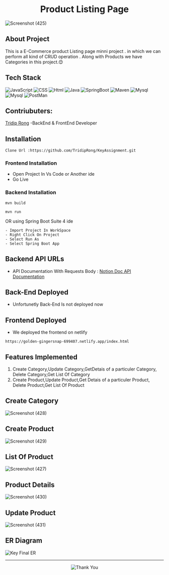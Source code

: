 # <h1 align="center"> Product Listing Page</h1>
![Screenshot (425)](https://github.com/TridipRong/KeyAssignment/assets/59462773/3e443102-d086-4c49-aadf-8ebf067f0fc7)

<h2>About Project</h2>
This is a E-Commerce product Listing page minni project . in which we can perform all kind of CRUD operation . Along with Products we have Categories in this project.😊

## Tech Stack
![JavaScript](https://img.shields.io/static/v1?label=&message=JavaScript&color=blue&logo=JavaScript&logoColor=FFFFFF)
![CSS](https://img.shields.io/static/v1?label=&message=CSS&color=red&logo=css3&logoColor=FFFFFF)
![Html](https://img.shields.io/static/v1?label=&message=HTML&color=blue&logo=Html5&logoColor=FFFFFF)
![Java](https://img.shields.io/static/v1?label=&message=Java&color=brown&logo=java8&logoColor=FFFFFF)
![SpringBoot](https://img.shields.io/static/v1?label=&message=SpringBoot&color=green&logo=springboot&logoColor=FFFFFF)
![Maven](https://img.shields.io/static/v1?label=&message=Maven&color=brown&logo=apachemaven&logoColor=FFFFFF)
![Mysql](https://img.shields.io/static/v1?label=&message=Mysql&color=lightblue&logo=mysql&logoColor=black)
![Mysql](https://img.shields.io/static/v1?label=&message=Hibernate&color=darkblue&logo=Hibernate&logoColor=FFFFFF)
![PostMan](https://img.shields.io/static/v1?label=&message=PostMan&color=orange&logo=postman&logoColor=FFFFFF)

<h2>Contriubuters:</h2>
<p><a href="https://github.com/TridipRong">Tridip Rong</a> -BackEnd  & FrontEnd Developer</p>

## Installation
```
Clone Url :https://github.com/TridipRong/KeyAssignment.git
```
### Frontend Installation
- Open Project In Vs Code or Another ide
- Go Live

### Backend Installation
```
mvn build
```
```
mvn run
```
OR using Spring Boot Suite 4 ide
```
- Import Project In WorkSpace
- Right Click On Project 
- Select Run As 
- Select Spring Boot App
```
## Backend API URLs
- API Documentation With Requests Body : [Notion Doc API Documentation](https://night-curtain-9c1.notion.site/Key-Software-AssignmentAPIs-292f07c770b94bffb46ea355d5690787?pvs=4)
## Back-End Deployed
- Unfortunetly Back-End Is not deployed now
## Frontend Deployed 
- We deployed the frontend on netlify
```
https://golden-gingersnap-699407.netlify.app/index.html
```


## Features Implemented
1. Create Category,Update Category,GetDetais of a particuler Category, Delete Category,Get List Of Category
2. Create Product,Update Product,Get Detais of a particuler Product, Delete Product,Get List Of Product

## Create Category
![Screenshot (428)](https://github.com/TridipRong/KeyAssignment/assets/59462773/7906f4f3-6066-47fe-b55e-e53452b3eb4c)


## Create Product
![Screenshot (429)](https://github.com/TridipRong/KeyAssignment/assets/59462773/0cc6799a-d398-4367-8e44-436f815d4840)


## List Of Product
![Screenshot (427)](https://github.com/TridipRong/KeyAssignment/assets/59462773/5d19edb5-1086-4f0c-91f1-0c4f73d6ed1d)


## Product Details
![Screenshot (430)](https://github.com/TridipRong/KeyAssignment/assets/59462773/e02e0e76-8ee3-48d0-b5f4-2f6ce68d1f67)


## Update Product
![Screenshot (431)](https://github.com/TridipRong/KeyAssignment/assets/59462773/554a3446-871d-467c-8be7-90d44546ef17)


## ER Diagram
![Key Final ER](https://github.com/TridipRong/KeyAssignment/assets/59462773/219cad49-1197-4ce7-aa5f-865901dacada)


<hr>

<p align="center">
  <img src="https://user-images.githubusercontent.com/59462773/224557904-419bda68-dc7c-4b0f-b484-71ac1342e0a7.png" alt="Thank You">
</p>


